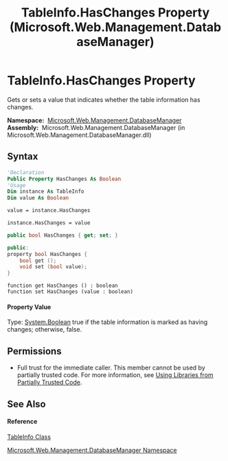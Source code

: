 ﻿---
title: TableInfo.HasChanges Property  (Microsoft.Web.Management.DatabaseManager)
TOCTitle: HasChanges Property
ms:assetid: P:Microsoft.Web.Management.DatabaseManager.TableInfo.HasChanges
ms:mtpsurl: https://msdn.microsoft.com/en-us/library/microsoft.web.management.databasemanager.tableinfo.haschanges(v=VS.90)
ms:contentKeyID: 22049619
ms.date: 05/02/2012
mtps_version: v=VS.90
f1_keywords:
- Microsoft.Web.Management.DatabaseManager.TableInfo.HasChanges
- Microsoft.Web.Management.DatabaseManager.TableInfo.get_HasChanges
- Microsoft.Web.Management.DatabaseManager.TableInfo.set_HasChanges
dev_langs:
- CSharp
- JScript
- VB
- c++
api_location:
- Microsoft.Web.Management.DatabaseManager.dll
api_name:
- Microsoft.Web.Management.DatabaseManager.TableInfo.get_HasChanges
- Microsoft.Web.Management.DatabaseManager.TableInfo.HasChanges
- Microsoft.Web.Management.DatabaseManager.TableInfo.set_HasChanges
api_type:
- Managed
topic_type:
- apiref
- kbSyntax
product_family_name: VS
ROBOTS: INDEX,FOLLOW
---

# TableInfo.HasChanges Property

Gets or sets a value that indicates whether the table information has changes.

**Namespace:**  [Microsoft.Web.Management.DatabaseManager](microsoft-web-management-databasemanager-namespace.md)  
**Assembly:**  Microsoft.Web.Management.DatabaseManager (in Microsoft.Web.Management.DatabaseManager.dll)

## Syntax

``` vb
'Declaration
Public Property HasChanges As Boolean
'Usage
Dim instance As TableInfo
Dim value As Boolean

value = instance.HasChanges

instance.HasChanges = value
```

``` csharp
public bool HasChanges { get; set; }
```

``` c++
public:
property bool HasChanges {
    bool get ();
    void set (bool value);
}
```

``` jscript
function get HasChanges () : boolean
function set HasChanges (value : boolean)
```

#### Property Value

Type: [System.Boolean](https://msdn.microsoft.com/en-us/library/a28wyd50\(v=vs.90\))  
true if the table information is marked as having changes; otherwise, false.  

## Permissions

  - Full trust for the immediate caller. This member cannot be used by partially trusted code. For more information, see [Using Libraries from Partially Trusted Code](https://msdn.microsoft.com/en-us/library/8skskf63\(v=vs.90\)).

## See Also

#### Reference

[TableInfo Class](tableinfo-class-microsoft-web-management-databasemanager.md)

[Microsoft.Web.Management.DatabaseManager Namespace](microsoft-web-management-databasemanager-namespace.md)

